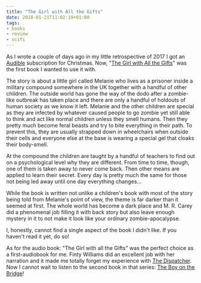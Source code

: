 ```yaml
---
title: "The Girl with All the Gifts"
date: 2018-01-21T11:02:19+01:00
tags:
- books
- review
- scifi
---
```


As I wrote a couple of days ago in my little retrospective of 2017 I got an
[Audible](https://audible.com) subscription for Christmas. Now, "[The Girl with
All the
Gifts](https://www.audible.de/pd/English-Science-Fiction-Fantasy/The-Boy-on-the-Bridge-Hoerbuch/B06XTCV44Q/ref=a_search_c4_1_12_srTtl?qid=1516528312&sr=1-12)"
was the first book I wanted to use it with. 

The story is about a little girl called Melanie who lives as a prisoner inside
a military compound somewhere in the UK together with a handful of other
children. The outside world has gone the way of the dodo after a zombie-like
outbreak has taken place and there are only a handful of holdouts of human
society as we know it left. Melanie and the other children are special as they
are infected by whatever caused people to go zombie yet still able to think and
act like normal children unless they smell humans. Then they pretty much become
feral beasts and try to bite everything in their path. To prevent this, they
are usually strapped down in wheelchairs when outside their cells and everyone
else at the base is wearing a special gel that cloaks their body-smell. 

At the compound the children are taught by a handful of teachers to find out on
a psychological level why they are different. From time to time, though, one of
them is taken away to never come back. Then other means are applied to learn
their secret. Every day is pretty much the same for those not being led away
until one day everything changes...

While the book is written not unlike a children's book with most of the story
being told from Melanie's point of view, the theme is far darker than it seemed
at first. The whole world has become a dark place and M. R. Carey did a
phenomenal job filling it with back story but also leave enough mystery in it
to not make it look like your ordinary zombie-apocalypse.

I, honestly, cannot find a single aspect of the book I didn't like. If you
haven't read it yet, do so!

As for the audio book: "The Girl with all the Gifts" was the perfect choice as
a first-audiobook for me. Finty Williams did an excellent job with her
narration and it made me totally forget my experience with [The
Dispatcher](https://zerokspot.com/weblog/2016/10/09/the-dispatcher/). Now I
cannot wait to listen to the second book in that series: [The Boy on the
Bridge](https://www.audible.de/pd/English-Science-Fiction-Fantasy/The-Boy-on-the-Bridge-Hoerbuch/B06XTCV44Q/ref=a_search_c4_1_12_srTtl?qid=1516528312&sr=1-12)!

